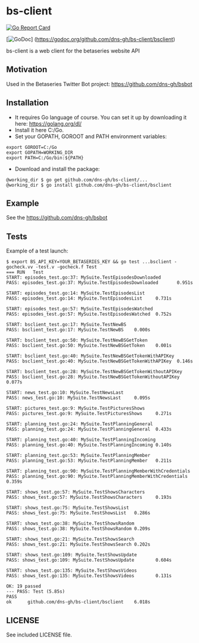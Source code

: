 # bs-client

[![Go Report Card](https://goreportcard.com/badge/github.com/dns-gh/bs-client)](https://goreportcard.com/report/github.com/dns-gh/bs-client)

[![GoDoc](https://godoc.org/github.com/dns-gh/bs-client/bsclient?status.png)]
(https://godoc.org/github.com/dns-gh/bs-client/bsclient)

bs-client is a web client for the betaseries website API

## Motivation

Used in the Betaseries Twitter Bot project: https://github.com/dns-gh/bsbot

## Installation

- It requires Go language of course. You can set it up by downloading it here: https://golang.org/dl/
- Install it here C:/Go.
- Set your GOPATH, GOROOT and PATH environment variables:

```
export GOROOT=C:/Go
export GOPATH=WORKING_DIR
export PATH=C:/Go/bin:${PATH}
```

- Download and install the package:

```
@working_dir $ go get github.com/dns-gh/bs-client/...
@working_dir $ go install github.com/dns-gh/bs-client/bsclient
```

## Example

See the https://github.com/dns-gh/bsbot

## Tests

Example of a test launch:
```
$ export BS_API_KEY=YOUR_BETASERIES_KEY && go test ...bsclient -gocheck.vv -test.v -gocheck.f Test
=== RUN   Test
START: episodes_test.go:37: MySuite.TestEpisodesDownloaded
PASS: episodes_test.go:37: MySuite.TestEpisodesDownloaded       0.951s

START: episodes_test.go:14: MySuite.TestEpisodesList
PASS: episodes_test.go:14: MySuite.TestEpisodesList     0.731s

START: episodes_test.go:57: MySuite.TestEpisodesWatched
PASS: episodes_test.go:57: MySuite.TestEpisodesWatched  0.752s

START: bsclient_test.go:17: MySuite.TestNewBS
PASS: bsclient_test.go:17: MySuite.TestNewBS    0.000s

START: bsclient_test.go:50: MySuite.TestNewBSGetToken
PASS: bsclient_test.go:50: MySuite.TestNewBSGetToken    0.001s

START: bsclient_test.go:40: MySuite.TestNewBSGetTokenWithAPIKey
PASS: bsclient_test.go:40: MySuite.TestNewBSGetTokenWithAPIKey  0.146s

START: bsclient_test.go:28: MySuite.TestNewBSGetTokenWithoutAPIKey
PASS: bsclient_test.go:28: MySuite.TestNewBSGetTokenWithoutAPIKey       0.077s

START: news_test.go:10: MySuite.TestNewsLast
PASS: news_test.go:10: MySuite.TestNewsLast     0.095s

START: pictures_test.go:9: MySuite.TestPicturesShows
PASS: pictures_test.go:9: MySuite.TestPicturesShows     0.271s

START: planning_test.go:24: MySuite.TestPlanningGeneral
PASS: planning_test.go:24: MySuite.TestPlanningGeneral  0.433s

START: planning_test.go:40: MySuite.TestPlanningIncoming
PASS: planning_test.go:40: MySuite.TestPlanningIncoming 0.140s

START: planning_test.go:53: MySuite.TestPlanningMember
PASS: planning_test.go:53: MySuite.TestPlanningMember   0.211s

START: planning_test.go:90: MySuite.TestPlanningMemberWithCredentials
PASS: planning_test.go:90: MySuite.TestPlanningMemberWithCredentials    0.359s

START: shows_test.go:57: MySuite.TestShowsCharacters
PASS: shows_test.go:57: MySuite.TestShowsCharacters     0.193s

START: shows_test.go:75: MySuite.TestShowsList
PASS: shows_test.go:75: MySuite.TestShowsList   0.286s

START: shows_test.go:38: MySuite.TestShowsRandom
PASS: shows_test.go:38: MySuite.TestShowsRandom 0.209s

START: shows_test.go:21: MySuite.TestShowsSearch
PASS: shows_test.go:21: MySuite.TestShowsSearch 0.202s

START: shows_test.go:109: MySuite.TestShowsUpdate
PASS: shows_test.go:109: MySuite.TestShowsUpdate        0.604s

START: shows_test.go:135: MySuite.TestShowsVideos
PASS: shows_test.go:135: MySuite.TestShowsVideos        0.131s

OK: 19 passed
--- PASS: Test (5.85s)
PASS
ok      github.com/dns-gh/bs-client/bsclient    6.018s
```

## LICENSE

See included LICENSE file.